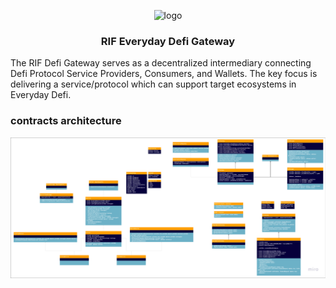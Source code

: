 <p align="middle">
    <img src="https://www.rifos.org/assets/img/logo.svg" alt="logo" height="100" >
</p>
<h3 align="middle">RIF Everyday Defi Gateway</h3>
<p>
    The RIF Defi Gateway serves as a decentralized intermediary connecting Defi Protocol Service Providers, Consumers, and Wallets.  The key focus is delivering a service/protocol which can support target ecosystems in Everyday Defi.
</p>

<h3>contracts architecture</h3>

![contractsArchitecture.png](arch.png)


